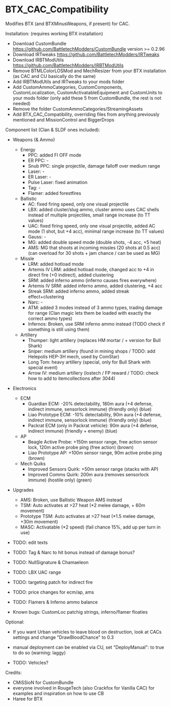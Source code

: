 # BTX_CAC_Compatibility

Modifies BTX (and BTXMinusWeapons, if present) for CAC.

Installation: (requires working BTX installation)
 - Download CustomBundle https://github.com/BattletechModders/CustomBundle version >= 0.2.96
 - Download IRTweaks https://github.com/BattletechModders/IRTweaks
 - Download IRBTModUtils https://github.com/BattletechModders/IRBTModUtils
 - Remove BTMLColorLOSMod and MechResizer from your BTX installation (as CAC and CU basically do the same)
 - Add IRBTModUtils and IRTweaks to your mods folder
 - Add CustomAmmoCategories, CustomComponents, CustomLocalization, CustomActivatableEquipment and CustomUnits to your mods folder (only add these 5 from CustomBundle, the rest is not needed)
 - Remove the folder CustomAmmoCategories/StreamingAssets
 - Add BTX_CAC_Compatibility, overriding files from anything previously mentioned and MissionControl and BiggerDrops


Component list (Clan & SLDF ones included):
- Weapons (& Ammo)
    - Energy
        - PPC: added FI OFF mode
        - ER PPC: -
        - Snub PPC: single projectile, damage falloff over medium range
        - Laser: -
        - ER Laser: -
        - Pulse Laser: fixed animation
        - Tag: -
        - Flamer: added forestfires
    - Ballistic
        - AC: fixed firing speed, only one visual projectile
        - LBX: added cluster/slug ammo, cluster ammo uses CAC shells instead of multiple projectiles, small range increase (to TT values)
        - UAC: fixed firing speed, only one visual projectile, added AC mode (1 shot, but +4 acc), minimal range increase (to TT values)
        - Gauss: -
        - MG: added double speed mode (double shots, -4 acc, +5 heat)
		- AMS: MG that shoots at incoming missles (20 shots at 0.5 acc) (can overload for 30 shots + jam chance / can be used as MG)
    - Missle
        - LRM: added hotload mode
        - Artemis IV LRM: added hotload mode, changed acc to +4 in direct fire (+0 indirect), added clustering
        - SRM: added inferno ammo (inferno causes fires everywhere)
        - Artemis IV SRM: added inferno ammo, added clustering, +4 acc
        - Streak SRM: added inferno ammo, added streak effect+clustering
        - Narc: -
        - ATM: added 3 modes instead of 3 ammo types, trading damage for range (Clan magic lets them be loaded with exactly the correct ammo types)
        - Infernos: Broken, use SRM inferno ammo instead (TODO check if something is still using them)
    - Artillery
        - Thumper: light artillery (replaces HM mortar / + version for Bull Shark)
        - Sniper: medium artillery (found in mining shops / TODO: add Helepolis HEP-3H mech, used by ComStar)
        - Long Tom: heavy artillery (special, only for Bull Shark with special event)
        - Arrow IV: medium artillery (lostech / FP reward / TODO: check how to add to itemcollections after 3044)
- Electronics
    - ECM
        - Guardian ECM: -20% detectability, 180m aura (+4 defense, indirect immune, sensorlock immune) (friendly only) (blue)
        - Liao Prototype ECM: -10% detectability, 90m aura (+4 defense, indirect immune, sensorlock immune) (friendly only) (blue)
        - Packrat ECM (only in Packrat vehicle): 90m aura (+4 defense, indirect immune) (friendly + enemy) (blue)
    - AP
        - Beagle Active Probe: +150m sensor range, free action sensor lock, 120m active probe ping (free action) (brown)
        - Liao Prototype AP: +100m sensor range, 90m active probe ping (brown)
    - Mech Quiks
        - Improved Sensors Quirk: +50m sensor range (stacks with AP)
        - Improved Comms Quirk: 200m aura (removes sensorlock immune) (hostile only) (green)
- Upgrades
	- AMS: Broken, use Ballistic Weapon AMS instead
	- TSM: Auto activates at >27 heat (\*2 melee damage, + 60m movement)
	- Prototype TSM: Auto activates at >27 heat (\*1.5 melee damage, +30m movement)
	- MASC: Activatable (\*2 speed) (fail chance 15%, add up per turn in use)
 
 - TODO: edit texts
 - TODO: Tag & Narc to hit bonus instead of damage bonus?
 - TODO: NullSignature & Chamaeleon
 - TODO: LBX UAC range
 - TODO: targeting patch for indirect fire
 - TODO: price changes for ecm/ap, ams
 - TODO: Flamers & Inferno ammo balance
 - Known bugs: CustomLoc patchig strings, inferno/flamer floaties

Optional:
 - If you want Urban vehicles to leave blood on destruction, look at CACs settings and change "DrawBloodChance" to 0.3
 - manual deployment can be enabled via CU, set "DeployManual": to true to do so (warning: laggy)
 
 - TODO: Vehicles?

Credits:
- CMiSSioN for CustomBundle
- everyone involved in RougeTech (also Crackfox for Vanilla CAC) for examples and inspiration on how to use CB
- Haree for BTX
